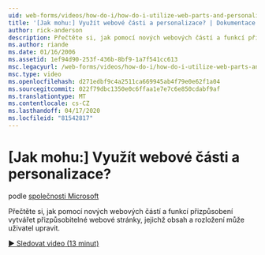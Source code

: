 ```yaml
---
uid: web-forms/videos/how-do-i/how-do-i-utilize-web-parts-and-personalization
title: '[Jak mohu:] Využít webové části a personalizace? | Dokumentace Microsoftu'
author: rick-anderson
description: Přečtěte si, jak pomocí nových webových částí a funkcí přizpůsobení vytvářet přizpůsobitelné webové stránky, jejichž obsah a rozložení může uživatel upravit.
ms.author: riande
ms.date: 01/16/2006
ms.assetid: 1ef94d90-253f-436b-8bf9-1a7f541cc613
msc.legacyurl: /web-forms/videos/how-do-i/how-do-i-utilize-web-parts-and-personalization
msc.type: video
ms.openlocfilehash: d271edbf9c4a2511ca669945ab4f79e0e62f1a04
ms.sourcegitcommit: 022f79dbc1350e0c6ffaa1e7e7c6e850cdabf9af
ms.translationtype: MT
ms.contentlocale: cs-CZ
ms.lasthandoff: 04/17/2020
ms.locfileid: "81542817"
---
```

# <a name="how-do-i-utilize-web-parts-and-personalization"></a>[Jak mohu:] Využít webové části a personalizace?

podle [společnosti Microsoft](https://github.com/microsoft)

Přečtěte si, jak pomocí nových webových částí a funkcí přizpůsobení vytvářet přizpůsobitelné webové stránky, jejichž obsah a rozložení může uživatel upravit.

[&#9654; Sledovat video (13 minut)](https://channel9.msdn.com/Blogs/ASP-NET-Site-Videos/how-do-i-utilize-web-parts-and-personalization)
